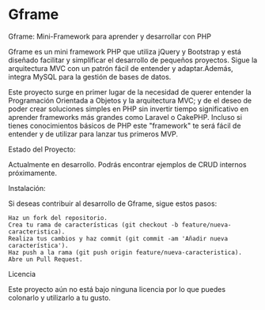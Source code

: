 # Gframe
Gframe: Mini-Framework para aprender y desarrollar con PHP

Gframe es un mini framework PHP que utiliza jQuery y Bootstrap y está diseñado facilitar y simplificar el desarrollo de pequeños proyectos. Sigue la arquitectura MVC con un patrón fácil de entender y adaptar.Además, integra MySQL para la gestión de bases de datos.

Este proyecto surge en primer lugar de la necesidad de querer entender la Programación Orientada a Objetos y la arquitectura MVC; y de el deseo de poder crear soluciones simples en PHP sin invertir tiempo significativo en aprender frameworks más grandes como Laravel o CakePHP. Incluso si tienes conocimientos básicos de PHP este "framework" te será fácil de entender y de utilizar para lanzar tus primeros MVP.

Estado del Proyecto:

Actualmente en desarrollo. 
Podrás encontrar ejemplos de CRUD internos próximamente.



Instalación:




    



Si deseas contribuir al desarrollo de Gframe, sigue estos pasos:

    Haz un fork del repositorio.
    Crea tu rama de características (git checkout -b feature/nueva-caracteristica).
    Realiza tus cambios y haz commit (git commit -am 'Añadir nueva característica').
    Haz push a la rama (git push origin feature/nueva-caracteristica).
    Abre un Pull Request.

Licencia

Este proyecto aún no está bajo ninguna licencia por lo que puedes colonarlo y utilizarlo a tu gusto.
 
